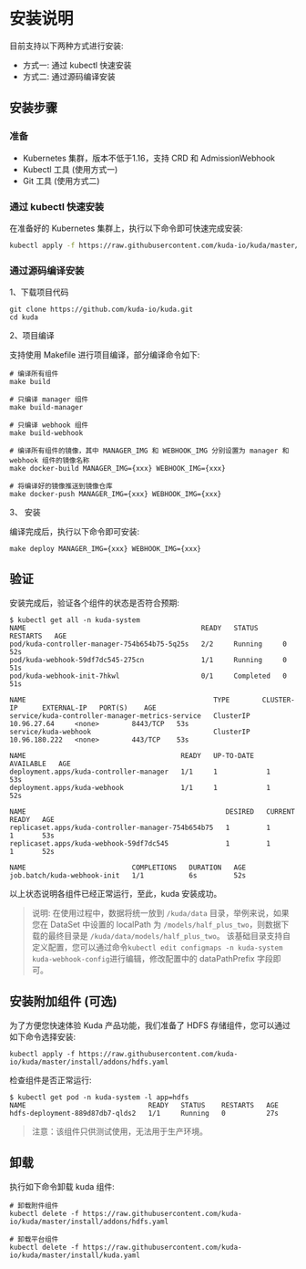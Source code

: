 # 安装说明

目前支持以下两种方式进行安装:

* 方式一: 通过 kubectl 快速安装
* 方式二: 通过源码编译安装


## 安装步骤

### 准备

* Kubernetes 集群，版本不低于1.16，支持 CRD 和 AdmissionWebhook
* Kubectl 工具 (使用方式一)
* Git 工具 (使用方式二)

### 通过 kubectl 快速安装

在准备好的 Kubernetes 集群上，执行以下命令即可快速完成安装:

```bash
kubectl apply -f https://raw.githubusercontent.com/kuda-io/kuda/master/install/kuda.yaml
```

### 通过源码编译安装

1、下载项目代码

```shell
git clone https://github.com/kuda-io/kuda.git
cd kuda
```

2、项目编译

支持使用 Makefile 进行项目编译，部分编译命令如下:
```shell
# 编译所有组件
make build

# 只编译 manager 组件
make build-manager

# 只编译 webhook 组件
make build-webhook

# 编译所有组件的镜像，其中 MANAGER_IMG 和 WEBHOOK_IMG 分别设置为 manager 和 webhook 组件的镜像名称
make docker-build MANAGER_IMG={xxx} WEBHOOK_IMG={xxx}

# 将编译好的镜像推送到镜像仓库
make docker-push MANAGER_IMG={xxx} WEBHOOK_IMG={xxx}
```
                                                 
3、 安装

编译完成后，执行以下命令即可安装:
```shell
make deploy MANAGER_IMG={xxx} WEBHOOK_IMG={xxx}    
```

## 验证

安装完成后，验证各个组件的状态是否符合预期:
```shell
$ kubectl get all -n kuda-system
NAME                                           READY   STATUS      RESTARTS   AGE
pod/kuda-controller-manager-754b654b75-5q25s   2/2     Running     0          52s
pod/kuda-webhook-59df7dc545-275cn              1/1     Running     0          51s
pod/kuda-webhook-init-7hkwl                    0/1     Completed   0          51s

NAME                                              TYPE        CLUSTER-IP      EXTERNAL-IP   PORT(S)    AGE
service/kuda-controller-manager-metrics-service   ClusterIP   10.96.27.64     <none>        8443/TCP   53s
service/kuda-webhook                              ClusterIP   10.96.180.222   <none>        443/TCP    53s

NAME                                      READY   UP-TO-DATE   AVAILABLE   AGE
deployment.apps/kuda-controller-manager   1/1     1            1           53s
deployment.apps/kuda-webhook              1/1     1            1           52s

NAME                                                 DESIRED   CURRENT   READY   AGE
replicaset.apps/kuda-controller-manager-754b654b75   1         1         1       53s
replicaset.apps/kuda-webhook-59df7dc545              1         1         1       52s

NAME                          COMPLETIONS   DURATION   AGE
job.batch/kuda-webhook-init   1/1           6s         52s
```

以上状态说明各组件已经正常运行，至此，kuda 安装成功。

> 说明: 在使用过程中，数据将统一放到 `/kuda/data` 目录，举例来说，如果您在 DataSet 中设置的 localPath 为 `/models/half_plus_two`，则数据下载的最终目录是 `/kuda/data/models/half_plus_two`。
该基础目录支持自定义配置，您可以通过命令`kubectl edit configmaps -n kuda-system kuda-webhook-config`进行编辑，修改配置中的 dataPathPrefix 字段即可。


## 安装附加组件 (可选)

为了方便您快速体验 Kuda 产品功能，我们准备了 HDFS 存储组件，您可以通过如下命令选择安装:
```shell
kubectl apply -f https://raw.githubusercontent.com/kuda-io/kuda/master/install/addons/hdfs.yaml
```
检查组件是否正常运行:
```shell
$ kubectl get pod -n kuda-system -l app=hdfs
NAME                              READY   STATUS    RESTARTS   AGE
hdfs-deployment-889d87db7-qlds2   1/1     Running   0          27s
```

> 注意：该组件只供测试使用，无法用于生产环境。

## 卸载

执行如下命令卸载 kuda 组件:

```shell
# 卸载附件组件
kubectl delete -f https://raw.githubusercontent.com/kuda-io/kuda/master/install/addons/hdfs.yaml

# 卸载平台组件
kubectl delete -f https://raw.githubusercontent.com/kuda-io/kuda/master/install/kuda.yaml
```